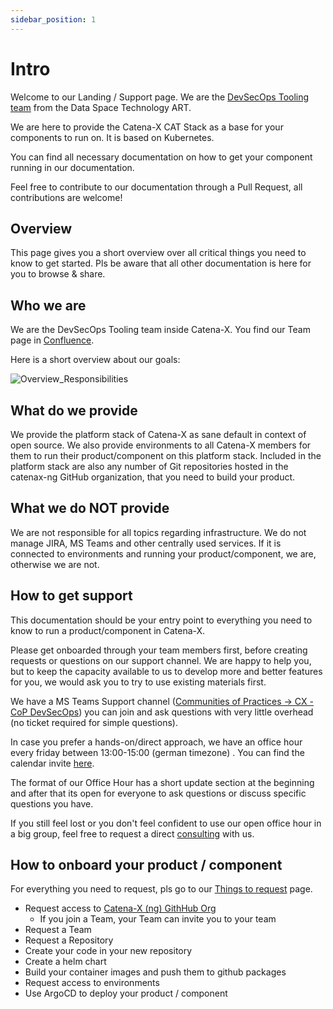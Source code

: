 ```yaml
---
sidebar_position: 1
---
```


# Intro

Welcome to our Landing / Support page. We are
the [DevSecOps Tooling team](https://confluence.catena-x.net/display/ARTI/Product%3A+System+Team) from the Data
Space Technology ART.

We are here to provide the Catena-X CAT Stack as a base for your components to run on. It is based on Kubernetes.

You can find all necessary documentation on how to get your component running in our documentation.

Feel free to contribute to our documentation through a Pull Request, all contributions are welcome!

## Overview

This page gives you a short overview over all critical things you need to know to get started. Pls be aware that all
other documentation is here for you to browse & share.

## Who we are

We are the DevSecOps Tooling team inside Catena-X. You find our Team page
in [Confluence](https://confluence.catena-x.net/display/ARTI/Product%3A+System+Team).

Here is a short overview about our goals:

![Overview_Responsibilities](../assets/Architecture.svg)

## What do we provide

We provide the platform stack of Catena-X as sane default in context of open source. We also provide environments to all
Catena-X members for them to run their product/component on this platform stack. Included in the platform stack are also
any number of Git repositories hosted in the catenax-ng GitHub organization, that you need to build your product.

## What we do NOT provide

We are not responsible for all topics regarding infrastructure. We do not manage JIRA, MS Teams and other centrally used
services. If it is connected to environments and running your product/component, we are, otherwise we are not.

## How to get support

This documentation should be your entry point to everything you need to know to run a product/component in Catena-X.

Please get onboarded through your team members first, before creating requests or questions on our support channel. We
are happy to help you, but to keep the capacity available to us to develop more and better features for you, we would
ask you to try to use existing materials first.

We have a MS Teams Support channel
([Communities of Practices -> CX - CoP DevSecOps](https://teams.microsoft.com/l/channel/19%3a9a3c4a05a3514d07b973c13e7b468709%40thread.tacv2/CX%2520-%2520CoP%2520DevSecOps?groupId=17b1a2dc-67fb-4a49-a2ed-dd1344321439&tenantId=1ad22c6d-2f08-4f05-a0ba-e17f6ce88380))
you can join and ask questions with very little overhead (no ticket required for simple questions).

In case you prefer a hands-on/direct approach, we have an office hour every friday between 13:00-15:00 (german timezone)
. You can find the calendar
invite [here](https://confluence.catena-x.net/pages/viewpage.action?pageId=25228715#InternalCatenaXinformationforsharingthroughLanding/Supportpage-OfficeHourCalendarInvite).

The format of our Office Hour has a short update section at the beginning and after that its open for everyone to ask
questions or discuss specific questions you have.

If you still feel lost or you don't feel confident to use our open office hour in a big group, feel free to request a
direct [consulting](/docs/resources) with us.

## How to onboard your product / component

For everything you need to request, pls go to our [Things to request](/docs/resources) page.

- Request access to [Catena-X (ng) GithHub Org](https://github.com/catenax-ng)
  - If you join a Team, your Team can invite you to your team
- Request a Team
- Request a Repository
- Create your code in your new repository
- Create a helm chart
- Build your container images and push them to github packages
- Request access to environments
- Use ArgoCD to deploy your product / component

